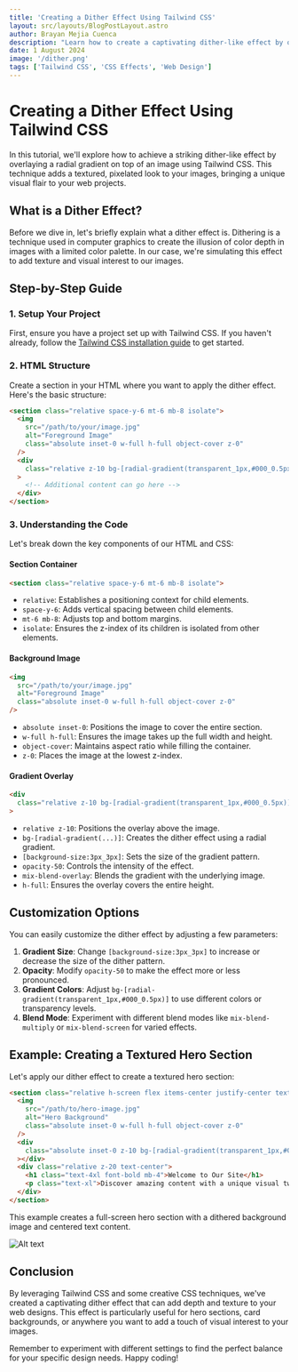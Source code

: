 ```yaml
---
title: 'Creating a Dither Effect Using Tailwind CSS'
layout: src/layouts/BlogPostLayout.astro
author: Brayan Mejia Cuenca
description: "Learn how to create a captivating dither-like effect by overlaying a radial gradient on images using Tailwind CSS. This tutorial will guide you through the process of adding a unique, textured look to your web projects."
date: 1 August 2024
image: '/dither.png'
tags: ['Tailwind CSS', 'CSS Effects', 'Web Design']
---
```


# Creating a Dither Effect Using Tailwind CSS

In this tutorial, we'll explore how to achieve a striking dither-like effect by overlaying a radial gradient on top of an image using Tailwind CSS. This technique adds a textured, pixelated look to your images, bringing a unique visual flair to your web projects.

## What is a Dither Effect?

Before we dive in, let's briefly explain what a dither effect is. Dithering is a technique used in computer graphics to create the illusion of color depth in images with a limited color palette. In our case, we're simulating this effect to add texture and visual interest to our images.

## Step-by-Step Guide

### 1. Setup Your Project

First, ensure you have a project set up with Tailwind CSS. If you haven't already, follow the [Tailwind CSS installation guide](https://tailwindcss.com/docs/installation) to get started.

### 2. HTML Structure

Create a section in your HTML where you want to apply the dither effect. Here's the basic structure:

```html
<section class="relative space-y-6 mt-6 mb-8 isolate">
  <img
    src="/path/to/your/image.jpg"
    alt="Foreground Image"
    class="absolute inset-0 w-full h-full object-cover z-0"
  />
  <div
    class="relative z-10 bg-[radial-gradient(transparent_1px,#000_0.5px)] [background-size:3px_3px] opacity-50 mix-blend-overlay h-full"
  >
    <!-- Additional content can go here -->
  </div>
</section>
```

### 3. Understanding the Code

Let's break down the key components of our HTML and CSS:

#### Section Container
```html
<section class="relative space-y-6 mt-6 mb-8 isolate">
```
- `relative`: Establishes a positioning context for child elements.
- `space-y-6`: Adds vertical spacing between child elements.
- `mt-6 mb-8`: Adjusts top and bottom margins.
- `isolate`: Ensures the z-index of its children is isolated from other elements.

#### Background Image
```html
<img
  src="/path/to/your/image.jpg"
  alt="Foreground Image"
  class="absolute inset-0 w-full h-full object-cover z-0"
/>
```
- `absolute inset-0`: Positions the image to cover the entire section.
- `w-full h-full`: Ensures the image takes up the full width and height.
- `object-cover`: Maintains aspect ratio while filling the container.
- `z-0`: Places the image at the lowest z-index.

#### Gradient Overlay
```html
<div
  class="relative z-10 bg-[radial-gradient(transparent_1px,#000_0.5px)] [background-size:3px_3px] opacity-50 mix-blend-overlay h-full"
>
```
- `relative z-10`: Positions the overlay above the image.
- `bg-[radial-gradient(...)]`: Creates the dither effect using a radial gradient.
- `[background-size:3px_3px]`: Sets the size of the gradient pattern.
- `opacity-50`: Controls the intensity of the effect.
- `mix-blend-overlay`: Blends the gradient with the underlying image.
- `h-full`: Ensures the overlay covers the entire height.

## Customization Options

You can easily customize the dither effect by adjusting a few parameters:

1. **Gradient Size**: Change `[background-size:3px_3px]` to increase or decrease the size of the dither pattern.
2. **Opacity**: Modify `opacity-50` to make the effect more or less pronounced.
3. **Gradient Colors**: Adjust `bg-[radial-gradient(transparent_1px,#000_0.5px)]` to use different colors or transparency levels.
4. **Blend Mode**: Experiment with different blend modes like `mix-blend-multiply` or `mix-blend-screen` for varied effects.

## Example: Creating a Textured Hero Section

Let's apply our dither effect to create a textured hero section:

```html
<section class="relative h-screen flex items-center justify-center text-white">
  <img
    src="/path/to/hero-image.jpg"
    alt="Hero Background"
    class="absolute inset-0 w-full h-full object-cover z-0"
  />
  <div
    class="absolute inset-0 z-10 bg-[radial-gradient(transparent_1px,#000_0.5px)] [background-size:3px_3px] opacity-60 mix-blend-overlay"
  ></div>
  <div class="relative z-20 text-center">
    <h1 class="text-4xl font-bold mb-4">Welcome to Our Site</h1>
    <p class="text-xl">Discover amazing content with a unique visual twist.</p>
  </div>
</section>
```

This example creates a full-screen hero section with a dithered background image and centered text content.

![Alt text](/dither.png)



## Conclusion

By leveraging Tailwind CSS and some creative CSS techniques, we've created a captivating dither effect that can add depth and texture to your web designs. This effect is particularly useful for hero sections, card backgrounds, or anywhere you want to add a touch of visual interest to your images.

Remember to experiment with different settings to find the perfect balance for your specific design needs. Happy coding!


